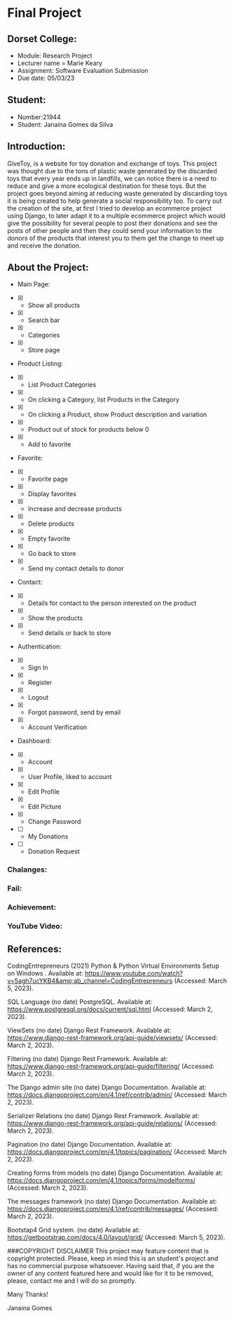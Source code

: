 # Final Project

## Dorset College:

- Module: Research Project
- Lecturer name = Marie Keary 
- Assignment: Software Evaluation Submission 
- Due date: 05/03/23

## Student:

- Number:21944
- Student: Janaina Gomes da Silva


## Introduction:

GiveToy, is a website for toy donation and exchange of toys. This project was thought due to the tons of plastic waste generated by the discarded toys that every year ends up in landfills, we can notice there is a need to reduce and give a more ecological destination for these toys. But the project goes beyond aiming at reducing waste generated by discarding toys it is being created to help generate a social responsibility too.
To carry out the creation of the site, at first I tried to develop an ecommerce project using Django, to later adapt it to a multiple ecommerce project which would give the possibility for several people to post their donations and see the posts of other people and then they could send your information to the donors of the products that interest you to them get the change to meet up and receive the donation.

## About the Project:

- Main Page:

- [x] - Show all products
- [x] - Search bar
- [x] - Categories
- [x] - Store page

- Product Listing:
- [x] - List Product Categories
- [x] - On clicking a Category, list Products in the Category
- [x] - On clicking a Product, show Product description and variation
- [x] - Product out of stock for products below 0
- [x] - Add to favorite

- Favorite:
- [x] - Favorite page
- [x] - Display favorites
- [x] - Increase and decrease products
- [x] - Delete products 
- [x] - Empty favorite
- [x] - Go back to store
- [x] - Send my contact details to donor

- Contact:
- [x] - Details for contact to the person interested on the product
- [x] - Show the products
- [x] - Send details or back to store   

- Authentication:
- [x] - Sign In
- [x] - Register
- [x] - Logout
- [x] - Forgot password, send by email
- [x] - Account Verification

- Dashboard:
- [x] - Account
- [x] - User Profile, liked to account
- [x] - Edit Profile
- [x] - Edit Picture
- [x] - Change Password
- [ ] - My Donations 
- [ ] - Donation Request


### Chalanges:
### Fail:
### Achievement:

### YouTube Video:

## References:
CodingEntrepreneurs (2021) Python &amp; Python Virtual Environments Setup on Windows . Available at: https://www.youtube.com/watch?v=5agh7ucYKB4&amp;ab_channel=CodingEntrepreneurs (Accessed: March 5, 2023). 

SQL Language (no date) PostgreSQL. Available at: https://www.postgresql.org/docs/current/sql.html (Accessed: March 2, 2023). 

ViewSets (no date) Django Rest Framework. Available at: https://www.django-rest-framework.org/api-guide/viewsets/ (Accessed: March 2, 2023). 

Filtering (no date) Django Rest Framework. Available at: https://www.django-rest-framework.org/api-guide/filtering/ (Accessed: March 2, 2023). 

The Django admin site (no date) Django Documentation. Available at: https://docs.djangoproject.com/en/4.1/ref/contrib/admin/ (Accessed: March 2, 2023). 

Serializer Relations (no date) Django Rest Framework. Available at: https://www.django-rest-framework.org/api-guide/relations/ (Accessed: March 2, 2023). 

Pagination (no date) Django Documentation. Available at: https://docs.djangoproject.com/en/4.1/topics/pagination/ (Accessed: March 2, 2023). 

Creating forms from models (no date) Django Documentation. Available at: https://docs.djangoproject.com/en/4.1/topics/forms/modelforms/ (Accessed: March 2, 2023). 

The messages framework (no date) Django Documentation. Available at: https://docs.djangoproject.com/en/4.1/ref/contrib/messages/ (Accessed: March 2, 2023). 

Bootstap4 Grid system. (no date)  Available at: https://getbootstrap.com/docs/4.0/layout/grid/ (Accessed: March 5, 2023). 

###COPYRIGHT DISCLAIMER
This project may feature content that is copyright protected. Please, keep in mind this is an student's project and has no commercial purpose whatsoever. Having said that, if you are the owner of any content featured here and would like for it to be removed, please, contact me and I will do so promptly.

Many Thanks!

Janaina Gomes
